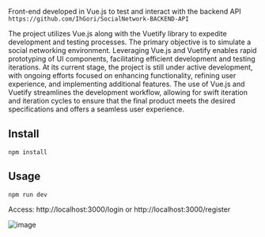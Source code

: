 Front-end developed in Vue.js to test and interact with the backend API  `https://github.com/IhGori/SocialNetwork-BACKEND-API`

The project utilizes Vue.js along with the Vuetify library to expedite development and testing processes. The primary objective is to simulate a social networking environment. Leveraging Vue.js and Vuetify enables rapid prototyping of UI components, facilitating efficient development and testing iterations.
At its current stage, the project is still under active development, with ongoing efforts focused on enhancing functionality, refining user experience, and implementing additional features. The use of Vue.js and Vuetify streamlines the development workflow, allowing for swift iteration and iteration cycles to ensure that the final product meets the desired specifications and offers a seamless user experience.
## Install
`npm install`

## Usage
`npm run dev`

Access: http://localhost:3000/login or http://localhost:3000/register


![image](https://github.com/IhGori/SocialNetwork-FRONTEND/assets/73910233/112ba20d-32f2-4617-bde4-a214563af292)
